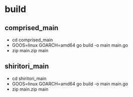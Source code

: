 # build

## comprised_main
- cd comprised_main
- GOOS=linux GOARCH=amd64 go build -o main main.go
- zip main.zip main

## shiritori_main
- cd shiritori_main
- GOOS=linux GOARCH=amd64 go build -o main main.go
- zip main.zip main